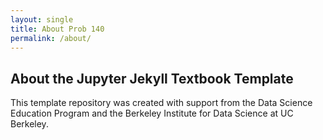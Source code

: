 ```yaml
---
layout: single
title: About Prob 140
permalink: /about/
---
```


## About the Jupyter Jekyll Textbook Template

This template repository was created with support from the Data Science
Education Program and the Berkeley Institute for Data Science at UC Berkeley.
